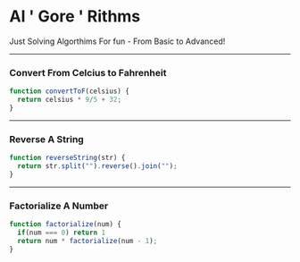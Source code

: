 # Al ' Gore ' Rithms

Just Solving Algorthims For fun - From Basic to Advanced!


<hr>

### Convert From Celcius to Fahrenheit

```js
function convertToF(celsius) {
  return celsius * 9/5 + 32;
}
```


<hr>

### Reverse A String 

```js
function reverseString(str) {
  return str.split("").reverse().join("");
}
```


<hr>

### Factorialize A Number

```js
function factorialize(num) {
  if(num === 0) return 1
  return num * factorialize(num - 1);
}
```